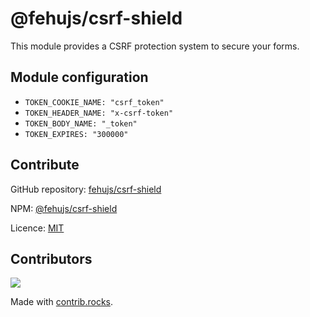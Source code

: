 # @fehujs/csrf-shield

This module provides a CSRF protection system to secure your forms.

## Module configuration

- ``TOKEN_COOKIE_NAME: "csrf_token"``
- ``TOKEN_HEADER_NAME: "x-csrf-token"``
- ``TOKEN_BODY_NAME: "_token"``
- ``TOKEN_EXPIRES: "300000"``

## Contribute

GitHub repository: [fehujs/csrf-shield](https://github.com/fehujs/csrf-shield)

NPM: [@fehujs/csrf-shield](https://www.npmjs.com/package/@fehujs/csrf-shield)

Licence: [MIT](https://github.com/fehujs/csrf-shield/blob/main/LICENSE)


## Contributors

<a href="https://github.com/fehujs/csrf-shield/graphs/contributors">
  <img src="https://contrib.rocks/image?repo=fehujs/csrf-shield" />
</a>

Made with [contrib.rocks](https://contrib.rocks).
